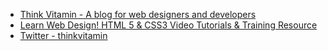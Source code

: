 * [Think Vitamin - A blog for web designers and developers](http://thinkvitamin.com/)
* [Learn Web Design! HTML 5 & CSS3 Video Tutorials & Training Resource](http://membership.thinkvitamin.com/)
* [Twitter - thinkvitamin](http://twitter.com/thinkvitamin)